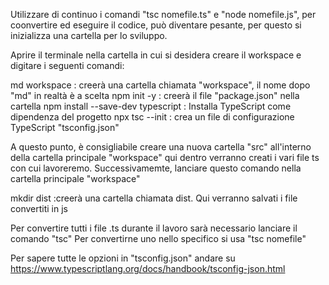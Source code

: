 Utilizzare di continuo i comandi "tsc nomefile.ts" e "node nomefile.js", per coonvertire ed eseguire il codice, può diventare pesante, per questo si inizializza una cartella per lo sviluppo.

Aprire il terminale nella cartella in cui si desidera creare il workspace e digitare i seguenti comandi:

md workspace                             : creerà una cartella chiamata "workspace", il nome dopo "md" in realtà è a scelta
npm init -y                              : creerà il file "package.json" nella cartella
npm install --save-dev typescript        : Installa TypeScript come dipendenza del progetto
npx tsc --init                           : crea un file di configurazione TypeScript "tsconfig.json"

A questo punto, è consigliabile creare una nuova cartella "src" all'interno della cartella principale "workspace"
qui dentro verranno creati i vari file ts con cui lavoreremo.
Successivamemte, lanciare questo comando nella cartella principale "workspace"

mkdir dist                               :creerà una cartella chiamata dist. Qui verranno salvati i file convertiti in js

Per convertire tutti i file .ts durante il lavoro sarà necessario lanciare il comando "tsc"
Per convertirne uno nello specifico si usa "tsc nomefile"

Per sapere tutte le opzioni in "tsconfig.json" andare su https://www.typescriptlang.org/docs/handbook/tsconfig-json.html



    
